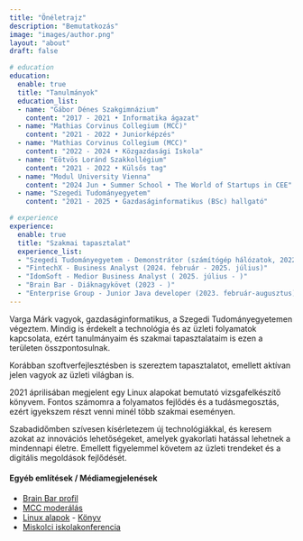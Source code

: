 ```yaml
---
title: "Önéletrajz"
description: "Bemutatkozás"
image: "images/author.png"
layout: "about"
draft: false

# education
education:
  enable: true
  title: "Tanulmányok"
  education_list:
  - name: "Gábor Dénes Szakgimnázium"
    content: "2017 - 2021 • Informatika ágazat"
  - name: "Mathias Corvinus Collegium (MCC)"
    content: "2021 - 2022 • Juniorképzés"
  - name: "Mathias Corvinus Collegium (MCC)"
    content: "2022 - 2024 • Közgazdasági Iskola"
  - name: "Eötvös Loránd Szakkollégium"
    content: "2021 - 2022 • Külsős tag"
  - name: "Modul University Vienna"
    content: "2024 Jun • Summer School • The World of Startups in CEE"
  - name: "Szegedi Tudományegyetem"
    content: "2021 - 2025 • Gazdaságinformatikus (BSc) hallgató"

# experience
experience:
  enable: true
  title: "Szakmai tapasztalat"
  experience_list:
  - "Szegedi Tudományegyetem - Demonstrátor (számítógép hálózatok, 2022 ősz)"
  - "FintechX - Business Analyst (2024. február - 2025. július)"
  - "IdomSoft - Medior Business Analyst ( 2025. július - )"
  - "Brain Bar - Diáknagykövet (2023 - )"
  - "Enterprise Group - Junior Java developer (2023. február-augusztus)"
---
```


Varga Márk vagyok, gazdaságinformatikus, a Szegedi Tudományegyetemen végeztem. Mindig is érdekelt a technológia és az üzleti folyamatok kapcsolata, ezért tanulmányaim és szakmai tapasztalataim is ezen a területen összpontosulnak.

Korábban szoftverfejlesztésben is szereztem tapasztalatot, emellett aktívan jelen vagyok az üzleti világban is.

2021 áprilisában megjelent egy Linux alapokat bemutató vizsgafelkészítő könyvem. Fontos számomra a folyamatos fejlődés és a tudásmegosztás, ezért igyekszem részt venni minél több szakmai eseményen.

Szabadidőmben szívesen kísérletezem új technológiákkal, és keresem azokat az innovációs lehetőségeket, amelyek gyakorlati hatással lehetnek a mindennapi életre. Emellett figyelemmel követem az üzleti trendeket és a digitális megoldások fejlődését.

#### Egyéb említések / Médiamegjelenések
- [Brain Bar profil](https://brainbar.com/munkatars/varga-mark)
- [MCC moderálás](https://mcc.hu/hir/migracio-es-antiszemitizmus-nyugaton)
- [Linux alapok](https://archivum.gdszeged.hu/index.php/VargaMark_202103) - [Könyv](https://rukkola.hu/termek/linux-alapok/)
- [Miskolci iskolakonferencia](https://mcc.ro/hir/miskolci-iskolakonferencias-elmenyek)



